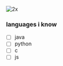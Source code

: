 ![2x](https://user-images.githubusercontent.com/78610949/143596297-a5a1605c-769e-4ac2-8a4a-57819455dfea.gif)
### languages i know 
- [ ] java
- [ ] python
- [ ] c
- [ ] js
